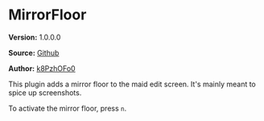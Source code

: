 MirrorFloor
======================

**Version:** 1.0.0.0

**Source:** [Github](https://github.com/k8PzhOFo0/CM3D2.MirrorFloor.Plugin)

**Author:** [k8PzhOFo0](https://github.com/k8PzhOFo0)

This plugin adds a mirror floor to the maid edit screen. It's mainly meant to spice up screenshots.

To activate the mirror floor, press `n`.
